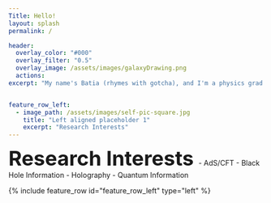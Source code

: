 ```yaml
---
Title: Hello!
layout: splash
permalink: /

header:
  overlay_color: "#000"
  overlay_filter: "0.5"
  overlay_image: /assets/images/galaxyDrawing.png
  actions:
excerpt: "My name's Batia (rhymes with gotcha), and I'm a physics grad student. Please enjoy my website!"


feature_row_left:
  - image_path: /assets/images/self-pic-square.jpg
    title: "Left aligned placeholder 1"
    excerpt: "Research Interests"
---
```


<span style="font-weight:700;font-size:40px"> 
Research Interests
</span>
- AdS/CFT
- Black Hole Information
- Holography
- Quantum Information

{% include feature_row id="feature_row_left" type="left" %}
